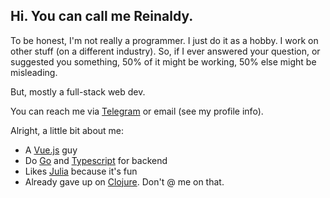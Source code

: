 ## Hi. You can call me Reinaldy. 

To be honest, I'm not really a programmer. I just do it as a hobby. I work on other stuff (on a different industry). 
So, if I ever answered your question, or suggested you something, 50% of it might be working, 50% else might be misleading.

But, mostly a full-stack web dev. 

You can reach me via [Telegram](https://t.me/aldy505) or email (see my profile info).

Alright, a little bit about me:
* A [Vue.js](https://vuejs.org/) guy
* Do [Go](https://golang.org/) and [Typescript](https://www.typescriptlang.org/) for backend
* Likes [Julia](https://julialang.org/) because it's fun
* Already gave up on [Clojure](https://clojure.org/). Don't @ me on that.
